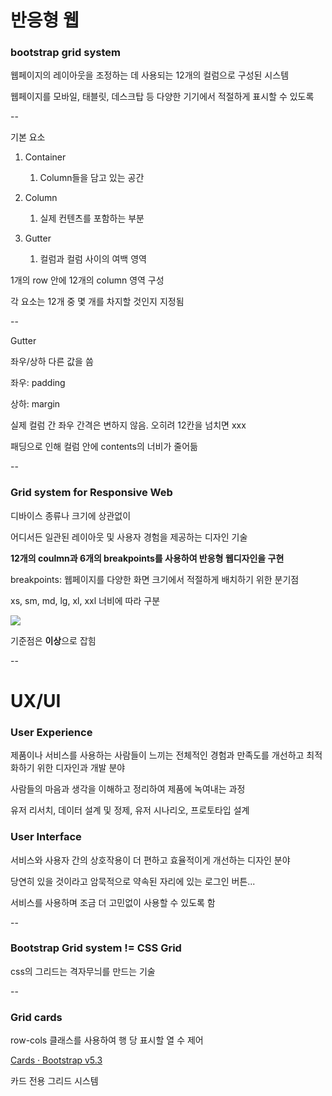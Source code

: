 # 반응형 웹

### bootstrap grid system

웹페이지의 레이아웃을 조정하는 데 사용되는 12개의 컬럼으로 구성된 시스템

웹페이지를 모바일, 태블릿, 데스크탑 등 다양한 기기에서 적절하게 표시할 수 있도록

--

기본 요소

1. Container
   
   1. Column들을 담고 있는 공간

2. Column
   
   1. 실제 컨텐츠를 포함하는 부분

3. Gutter
   
   1. 컬럼과 컬럼 사이의 여백 영역

1개의 row 안에 12개의 column 영역 구성

각 요소는 12개 중 몇 개를 차지할 것인지 지정됨

--

Gutter

좌우/상하 다른 값을 씀

좌우: padding

상하: margin

실제 컬럼 간 좌우 간격은 변하지 않음. 오히려 12칸을 넘치면 xxx

패딩으로 인해 컬럼 안에 contents의 너비가 줄어듦

--

### Grid system for Responsive Web

디바이스 종류나 크기에 상관없이

어디서든 일관된 레이아웃 및 사용자 경험을 제공하는 디자인 기술

**12개의 coulmn과 6개의 breakpoints를 사용하여 반응형 웹디자인을 구현**

breakpoints: 웹페이지를 다양한 화면 크기에서 적절하게 배치하기 위한 분기점

xs, sm, md, lg, xl, xxl 너비에 따라 구분

![](C:\Users\SSAFY\AppData\Roaming\marktext\images\2025-02-27-10-03-32-image.png)

기준점은 **이상**으로 잡힘

--

# UX/UI

### User Experience

제품이나 서비스를 사용하는 사람들이 느끼는 전체적인 경험과 만족도를 개선하고 최적화하기 위한 디자인과 개발 분야

사람들의 마음과 생각을 이해하고 정리하여 제품에 녹여내는 과정

유저 리서치, 데이터 설계 및 정제, 유저 시나리오, 프로토타입 설계

### User Interface

서비스와 사용자 간의 상호작용이 더 편하고 효율적이게 개선하는 디자인 분야

당연히 있을 것이라고 암묵적으로 약속된 자리에 있는 로그인 버튼...

서비스를 사용하며 조금 더 고민없이 사용할 수 있도록 함

--

### Bootstrap Grid system != CSS Grid

css의 그리드는 격자무늬를 만드는 기술

--

### Grid cards

row-cols 클래스를 사용하여 행 당 표시할 열 수 제어

[Cards · Bootstrap v5.3](https://getbootstrap.com/docs/5.3/components/card/#grid-cards)

카드 전용 그리드 시스템

